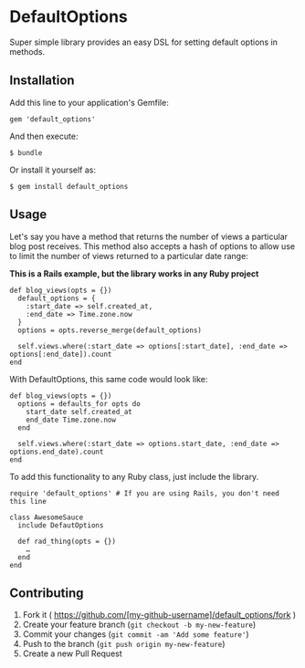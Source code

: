 # DefaultOptions

Super simple library provides an easy DSL for setting default options in methods.

## Installation

Add this line to your application's Gemfile:

    gem 'default_options'

And then execute:

    $ bundle

Or install it yourself as:

    $ gem install default_options

## Usage

Let's say you have a method that returns the number of views a particular blog post receives. This
method also accepts a hash of options to allow use to limit the number of views returned to a
particular date range:

**This is a Rails example, but the library works in any Ruby project**

```
def blog_views(opts = {})
  default_options = {
    :start_date => self.created_at,
    :end_date => Time.zone.now
  }
  options = opts.reverse_merge(default_options)

  self.views.where(:start_date => options[:start_date], :end_date => options[:end_date]).count
end
```

With DefaultOptions, this same code would look like:

```
def blog_views(opts = {})
  options = defaults_for opts do
    start_date self.created_at
    end_date Time.zone.now
  end

  self.views.where(:start_date => options.start_date, :end_date => options.end_date).count
end
```

To add this functionality to any Ruby class, just include the library.

```
require 'default_options' # If you are using Rails, you don't need this line

class AwesomeSauce
  include DefautOptions
	
  def rad_thing(opts = {})
	…
  end
end
```


## Contributing

1. Fork it ( https://github.com/[my-github-username]/default_options/fork )
2. Create your feature branch (`git checkout -b my-new-feature`)
3. Commit your changes (`git commit -am 'Add some feature'`)
4. Push to the branch (`git push origin my-new-feature`)
5. Create a new Pull Request
